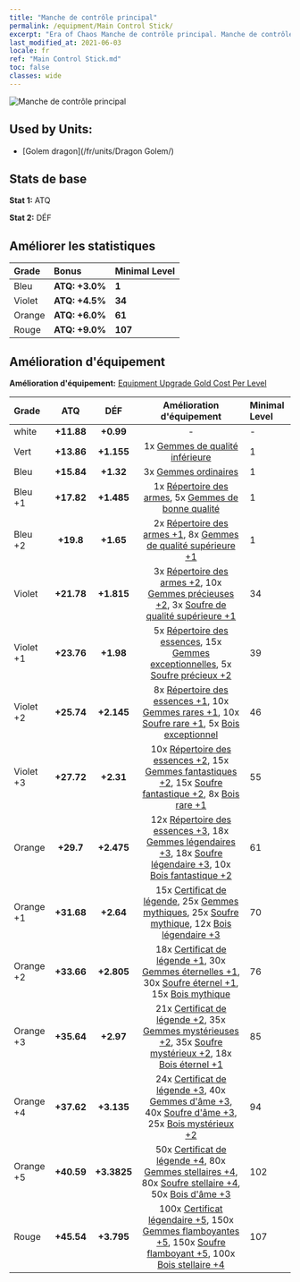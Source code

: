 ```yaml
---
title: "Manche de contrôle principal"
permalink: /equipment/Main Control Stick/
excerpt: "Era of Chaos Manche de contrôle principal. Manche de contrôle principal"
last_modified_at: 2021-06-03
locale: fr
ref: "Main Control Stick.md"
toc: false
classes: wide
---
```


  ![Manche de contrôle principal](/images/e/e_6093.png)

## Used by Units:

* [Golem dragon](/fr/units/Dragon Golem/) 


## Stats de base
 **Stat 1:** ATQ

 **Stat 2:** DÉF

## Améliorer les statistiques

  |     Grade    |   Bonus | Minimal Level | 
  |:-------------|:--------|:--------------| 
  | Bleu | **ATQ: +3.0%** | **1** | 
  | Violet | **ATQ: +4.5%** | **34** | 
  | Orange | **ATQ: +6.0%** | **61** | 
  | Rouge | **ATQ: +9.0%** | **107** | 


## Amélioration d'équipement
 **Amélioration d'équipement:** [Equipment Upgrade Gold Cost Per Level](/equipment/EquipmentUpgradeCostPerLevel/) 

  |          Grade      | ATQ | DÉF | Amélioration d'équipement | Minimal Level |
  |:--------------------|:---------:|:---------:|:----------------:|:--------------|
  | white | **+11.88** | **+0.99** | - | - |
  | Vert | **+13.86** | **+1.155** | 1x [Gemmes de qualité inférieure](/ItemsFR/mat_4/) | 1 |
  | Bleu | **+15.84** | **+1.32** | 3x [Gemmes ordinaires](/ItemsFR/mat_10/) | 1 |
  | Bleu +1 | **+17.82** | **+1.485** | 1x [Répertoire des armes](/ItemsFR/mat_18/), 5x [Gemmes de bonne qualité](/ItemsFR/mat_16/) | 1 |
  | Bleu +2 | **+19.8** | **+1.65** | 2x [Répertoire des armes +1](/ItemsFR/mat_25/), 8x [Gemmes de qualité supérieure +1](/ItemsFR/mat_23/) | 1 |
  | Violet | **+21.78** | **+1.815** | 3x [Répertoire des armes +2](/ItemsFR/mat_32/), 10x [Gemmes précieuses +2](/ItemsFR/mat_30/), 3x [Soufre de qualité supérieure +1](/ItemsFR/mat_22/) | 34 |
  | Violet +1 | **+23.76** | **+1.98** | 5x [Répertoire des essences](/ItemsFR/mat_39/), 15x [Gemmes exceptionnelles](/ItemsFR/mat_37/), 5x [Soufre précieux +2](/ItemsFR/mat_29/) | 39 |
  | Violet +2 | **+25.74** | **+2.145** | 8x [Répertoire des essences +1](/ItemsFR/mat_46/), 10x [Gemmes rares +1](/ItemsFR/mat_44/), 10x [Soufre rare +1](/ItemsFR/mat_43/), 5x [Bois exceptionnel](/ItemsFR/mat_34/) | 46 |
  | Violet +3 | **+27.72** | **+2.31** | 10x [Répertoire des essences +2](/ItemsFR/mat_53/), 15x [Gemmes fantastiques +2](/ItemsFR/mat_51/), 15x [Soufre fantastique +2](/ItemsFR/mat_50/), 8x [Bois rare +1](/ItemsFR/mat_41/) | 55 |
  | Orange | **+29.7** | **+2.475** | 12x [Répertoire des essences +3](/ItemsFR/mat_60/), 18x [Gemmes légendaires +3](/ItemsFR/mat_58/), 18x [Soufre légendaire +3](/ItemsFR/mat_57/), 10x [Bois fantastique +2](/ItemsFR/mat_48/) | 61 |
  | Orange +1 | **+31.68** | **+2.64** | 15x [Certificat de légende](/ItemsFR/mat_67/), 25x [Gemmes mythiques](/ItemsFR/mat_65/), 25x [Soufre mythique](/ItemsFR/mat_64/), 12x [Bois légendaire +3](/ItemsFR/mat_55/) | 70 |
  | Orange +2 | **+33.66** | **+2.805** | 18x [Certificat de légende +1](/ItemsFR/mat_74/), 30x [Gemmes éternelles +1](/ItemsFR/mat_72/), 30x [Soufre éternel +1](/ItemsFR/mat_71/), 15x [Bois mythique](/ItemsFR/mat_62/) | 76 |
  | Orange +3 | **+35.64** | **+2.97** | 21x [Certificat de légende +2](/ItemsFR/mat_81/), 35x [Gemmes mystérieuses +2](/ItemsFR/mat_79/), 35x [Soufre mystérieux +2](/ItemsFR/mat_78/), 18x [Bois éternel +1](/ItemsFR/mat_69/) | 85 |
  | Orange +4 | **+37.62** | **+3.135** | 24x [Certificat de légende +3](/ItemsFR/mat_88/), 40x [Gemmes d'âme +3](/ItemsFR/mat_86/), 40x [Soufre d'âme +3](/ItemsFR/mat_85/), 25x [Bois mystérieux +2](/ItemsFR/mat_76/) | 94 |
  | Orange +5 | **+40.59** | **+3.3825** | 50x [Certificat de légende +4](/ItemsFR/mat_95/), 80x [Gemmes stellaires +4](/ItemsFR/mat_93/), 80x [Soufre stellaire +4](/ItemsFR/mat_92/), 50x [Bois d'âme +3](/ItemsFR/mat_83/) | 102 |
  | Rouge | **+45.54** | **+3.795** | 100x [Certificat légendaire +5](/ItemsFR/mat_102/), 150x [Gemmes flamboyantes +5](/ItemsFR/mat_100/), 150x [Soufre flamboyant +5](/ItemsFR/mat_99/), 100x [Bois stellaire +4](/ItemsFR/mat_90/) | 107 |

